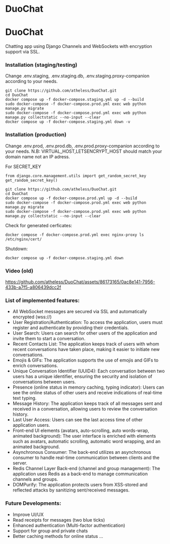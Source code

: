 # DuoChat

# DuoChat

Chatting app using Django Channels and WebSockets with encryption support via SSL.

### Installation (staging/testing)
Change .env.staging, .env.staging.db, .env.staging.proxy-companion according to your needs.


    git clone https://github.com/atheless/DuoChat.git
    cd DuoChat
    docker compose up -f docker-compose.staging.yml up -d --build
    sudo docker-compose -f docker-compose.prod.yml exec web python manage.py migrate
    sudo docker-compose -f docker-compose.prod.yml exec web python manage.py collectstatic --no-input --clear
    docker compose up -f docker-compose.staging.yml down -v
### Installation (production)
Change .env.prod, .env.prod.db, .env.prod.proxy-companion according to your needs.
N.B: VIRTUAL_HOST,LETSENCRYPT_HOST should match your domain name not an IP adress.

For SECRET_KEY 
    
    from django.core.management.utils import get_random_secret_key get_random_secret_key()
    
    git clone https://github.com/atheless/DuoChat.git
    cd DuoChat
    docker compose up -f docker-compose.prod.yml up -d --build
    sudo docker-compose -f docker-compose.prod.yml exec web python manage.py migrate
    sudo docker-compose -f docker-compose.prod.yml exec web python manage.py collectstatic --no-input --clear
Check for generated cerficates:

    docker compose -f docker-compose.prod.yml exec nginx-proxy ls /etc/nginx/cert/
Shutdown: 

    docker compose up -f docker-compose.staging.yml down



### Video (old)
https://github.com/atheless/DuoChat/assets/86173165/0ac8e141-7956-433b-a7f5-a806439dcc2f



### List of implemented features:
- All WebSocket messages are secured via SSL and automatically encrypted  (wss://)
- User Registration/Authentication: To access the application, users must register and authenticate by providing their credentials.
- User Search: Users can search for other users of the application and invite them to start a conversation.
- Recent Contacts List: The application keeps track of users with whom recent conversations have taken place, making it easier to initiate new conversations.
- Emojis & GIFs: The application supports the use of emojis and GIFs to enrich conversations.
- Unique Conversation Identifier (UUID4): Each conversation between two users has a unique identifier, ensuring the security and isolation of conversations between users.
- Presence (online status in memory caching, typing indicator): Users can see the online status of other users and receive indications of real-time text typing.
- Message History: The application keeps track of all messages sent and received in a conversation, allowing users to review the conversation history.
- Last User Access: Users can see the last access time of other application users.
- Front-end UI elements (avatars, auto-scrolling, auto words-wrap, animated background): The user interface is enriched with elements such as avatars, automatic scrolling, automatic word wrapping, and an animated background.
- Asynchronous Consumer: The back-end utilizes an asynchronous consumer to handle real-time communication between clients and the server.
- Redis Channel Layer Back-end (channel and group management): The application uses Redis as a back-end to manage communication channels and groups.
- DOMPurify: The application protects users from XSS-stored and reflected attacks by sanitizing sent/received messages.


### Future Developments:
- Improve UI/UX
- Read receipts for messages (two blue ticks)
- Enhanced authentication (Multi-factor authentication)
- Support for group and private chats
- Better caching methods for online status
...
